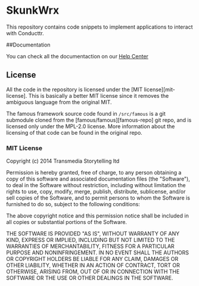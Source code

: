 SkunkWrx
===============

This repository contains code snippets to implement applications to interact with Conducttr.

##Documentation

You can check all the documentaction on our [Help Center](https://conducttr.zendesk.com/hc/en-us/sections/200482638-Skunk-WRX)


## License

All the code in the repository is licensed under the [MIT license][mit-license]. This is basically a better MIT license since it removes the ambiguous language from the original MIT.

The famous framework source code found in `/src/famous` is a git submodule cloned from the [famous/famous][famous-repo] git repo, and is licensed only under the MPL-2.0 license. More information about the licensing of that code can be found in the original repo.


### MIT License

Copyright (c) 2014 Transmedia Storytelling ltd
 
Permission is hereby granted, free of charge, to any person obtaining a copy of this software and associated documentation files (the "Software"), to deal in the Software without restriction, including without limitation the rights to use, copy, modify, merge, publish, distribute, sublicense, and/or sell copies of the Software, and to permit persons to whom the Software is furnished to do so, subject to the following conditions:

The above copyright notice and this permission notice shall be included in all copies or substantial portions of the Software.

THE SOFTWARE IS PROVIDED "AS IS", WITHOUT WARRANTY OF ANY KIND, EXPRESS OR IMPLIED, INCLUDING BUT NOT LIMITED TO THE WARRANTIES OF MERCHANTABILITY, FITNESS FOR A PARTICULAR PURPOSE AND NONINFRINGEMENT. IN NO EVENT SHALL THE AUTHORS OR COPYRIGHT HOLDERS BE LIABLE FOR ANY CLAIM, DAMAGES OR OTHER LIABILITY, WHETHER IN AN ACTION OF CONTRACT, TORT OR OTHERWISE, ARISING FROM, OUT OF OR IN CONNECTION WITH THE SOFTWARE OR THE USE OR OTHER DEALINGS IN THE SOFTWARE.
